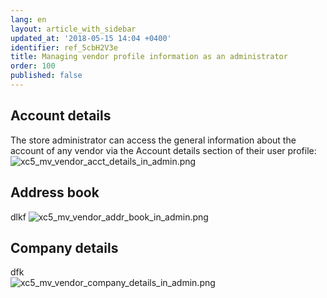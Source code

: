 ```yaml
---
lang: en
layout: article_with_sidebar
updated_at: '2018-05-15 14:04 +0400'
identifier: ref_5cbH2V3e
title: Managing vendor profile information as an administrator
order: 100
published: false
---
```

## Account details
The store administrator can access the general information about the account of any vendor via the Account details section of their user profile:
   ![xc5_mv_vendor_acct_details_in_admin.png]({{site.baseurl}}/attachments/ref_5cbH2V3e/xc5_mv_vendor_acct_details_in_admin.png)

## Address book
dlkf
   ![xc5_mv_vendor_addr_book_in_admin.png]({{site.baseurl}}/attachments/ref_5cbH2V3e/xc5_mv_vendor_addr_book_in_admin.png)

## Company details
dfk   
   ![xc5_mv_vendor_company_details_in_admin.png]({{site.baseurl}}/attachments/ref_5cbH2V3e/xc5_mv_vendor_company_details_in_admin.png)

## 

